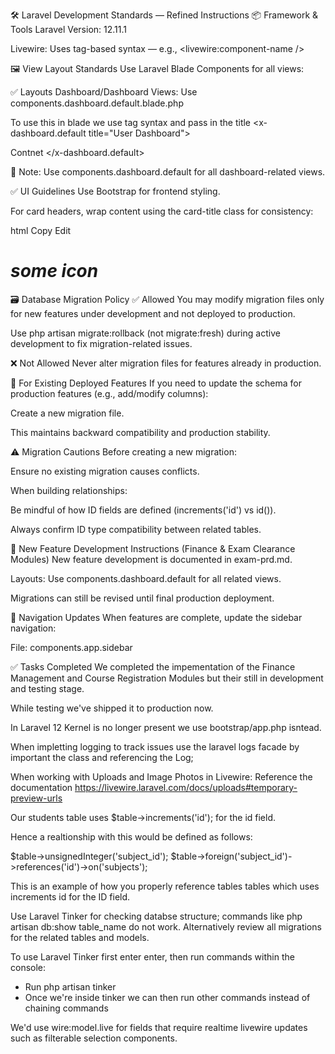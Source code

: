 🛠️ Laravel Development Standards — Refined Instructions
📦 Framework & Tools
Laravel Version: 12.11.1

Livewire: Uses tag-based syntax — e.g., <livewire:component-name />

🖼️ View Layout Standards
Use Laravel Blade Components for all views:

✅ Layouts
Dashboard/Dashboard Views: Use components.dashboard.default.blade.php

To use this in blade we use tag syntax and pass in the title 
<x-dashboard.default title="User Dashboard">

Contnet 
</x-dashboard.default>

📌 Note: Use components.dashboard.default for all dashboard-related views.

✅ UI Guidelines
Use Bootstrap for frontend styling.

For card headers, wrap content using the card-title class for consistency:

html
Copy
Edit
<div class="card-header">
    <div class="something-else">
        <h1 class="card-title">
            <i>some icon</i>
        </h1>
    </div>
</div>
🗃️ Database Migration Policy
✅ Allowed
You may modify migration files only for new features under development and not deployed to production.

Use php artisan migrate:rollback (not migrate:fresh) during active development to fix migration-related issues.

❌ Not Allowed
Never alter migration files for features already in production.

📌 For Existing Deployed Features
If you need to update the schema for production features (e.g., add/modify columns):

Create a new migration file.

This maintains backward compatibility and production stability.

⚠️ Migration Cautions
Before creating a new migration:

Ensure no existing migration causes conflicts.

When building relationships:

Be mindful of how ID fields are defined (increments('id') vs id()).

Always confirm ID type compatibility between related tables.

🔧 New Feature Development Instructions (Finance & Exam Clearance Modules)
New feature development is documented in exam-prd.md.

Layouts: Use components.dashboard.default for all related views.

Migrations can still be revised until final production deployment.

🧩 Navigation Updates
When features are complete, update the sidebar navigation:

File: components.app.sidebar

✅ Tasks Completed
We completed the impementation of the Finance Management and Course Registration Modules but their still in development and testing stage.

While testing we've shipped it to production now.

In Laravel 12  Kernel is no longer present we use bootstrap/app.php isntead.

When impletting logging to track issues use the laravel logs facade by important the class and referencing the Log;

When working with Uploads and Image Photos in Livewire: Reference the documentation https://livewire.laravel.com/docs/uploads#temporary-preview-urls

Our students table uses             $table->increments('id'); for the id field. 

Hence a realtionship with this would be defined as follows: 

$table->unsignedInteger('subject_id');
$table->foreign('subject_id')->references('id')->on('subjects');

This is an example of how you properly reference tables tables which uses increments id for the ID field.

Use Laravel Tinker for checking databse structure; commands like php artisan db:show table_name do not work. Alternatively review all migrations for the related tables and models.

To use Laravel Tinker first enter enter, then run commands within the console:
- Run php artisan tinker 
- Once we're inside tinker we can then run other commands instead of chaining commands 

We'd use wire:model.live for fields that require realtime livewire updates such as filterable selection components.